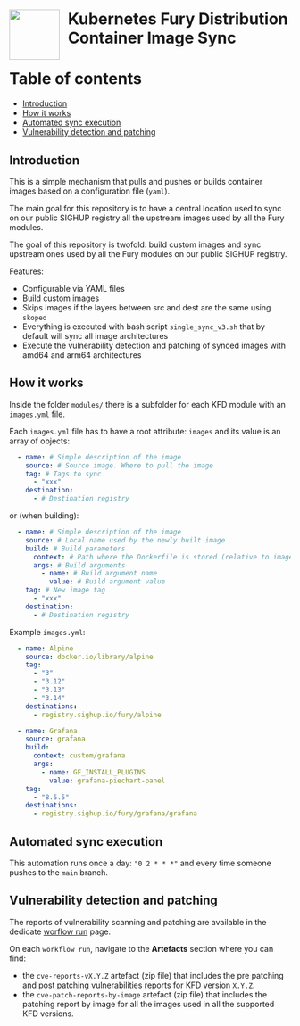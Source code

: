 <!-- markdownlint-disable MD033 -->
<h1>
    <img src="https://github.com/sighupio/fury-distribution/blob/main/docs/assets/fury-epta-white.png?raw=true" align="left" width="90" style="margin-right: 15px"/>
    Kubernetes Fury Distribution <br/> Container Image Sync
</h1>
<!-- markdownlint-enable MD033 -->

# Table of contents
- [Introduction](#introduction)
- [How it works](#how-it-works)
- [Automated sync execution](#automated-sync-execution)
- [Vulnerability detection and patching](#vulns-detect-and-patch)

## <a name="introduction">Introduction</a>

This is a simple mechanism that pulls and pushes or builds container images based on a configuration file (`yaml`).

The main goal for this repository is to have a central location used to sync on our public SIGHUP registry all the
upstream images used by all the Fury modules.

The goal of this repository is twofold: build custom images and sync upstream ones used by all the Fury modules on
our public SIGHUP registry.

Features:

- Configurable via YAML files
- Build custom images
- Skips images if the layers between src and dest are the same using `skopeo`
- Everything is executed with bash script `single_sync_v3.sh` that by default will sync all image architectures
- Execute the vulnerability detection and patching of synced images with amd64 and arm64 architectures

## <a name="how-it-works">How it works</a>

Inside the folder `modules/` there is a subfolder for each KFD module with an `images.yml` file.

Each `images.yml` file has to have a root attribute: `images` and its value is an array of objects:

```yaml
  - name: # Simple description of the image
    source: # Source image. Where to pull the image
    tag: # Tags to sync
      - "xxx"
    destination:
      - # Destination registry
```
or (when building):
```yaml
  - name: # Simple description of the image
    source: # Local name used by the newly built image
    build: # Build parameters
      context: # Path where the Dockerfile is stored (relative to images.yml file)
      args: # Build arguments
        - name: # Build argument name
          value: # Build argument value
    tag: # New image tag
      - "xxx"
    destination:
      - # Destination registry
```

Example `images.yml`:

```yaml
  - name: Alpine
    source: docker.io/library/alpine
    tag:
      - "3"
      - "3.12"
      - "3.13"
      - "3.14"
    destinations:
      - registry.sighup.io/fury/alpine

  - name: Grafana
    source: grafana
    build:
      context: custom/grafana
      args:
        - name: GF_INSTALL_PLUGINS
          value: grafana-piechart-panel
    tag:
      - "8.5.5"
    destinations:
      - registry.sighup.io/fury/grafana/grafana
```

## <a name="automated-sync-execution">Automated sync execution</a>

This automation runs once a day: `"0 2 * * *"` and every time someone pushes to the `main` branch.

## <a name="vulns-detect-and-patch">Vulnerability detection and patching</a>

The reports of vulnerability scanning and patching are available in the dedicate [worflow run](https://github.com/sighupio/fury-distribution-container-image-sync/actions/workflows/cve-scan-and-patching.yml) page.

On each `workflow run`, navigate to the **Artefacts** section where you can find:

- the `cve-reports-vX.Y.Z` artefact (zip file) that includes the pre patching and post patching vulnerabilities reports for KFD version `X.Y.Z`.
- the `cve-patch-reports-by-image` artefact (zip file) that includes the patching report by image for all the images used in all the supported KFD versions.